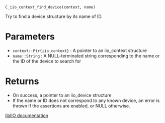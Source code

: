 ```
C_iio_context_find_device(context, name)
```

Try to find a device structure by its name of ID.

# Parameters

  * `context::Ptr{iio_context}` : A pointer to an iio_context structure
  * `name::String` : A NULL-terminated string corresponding to the name or the ID of the device to search for

# Returns

  * On success, a pointer to an iio_device structure
  * If the name or ID does not correspond to any known device, an error is thrown if the assertions are enabled, or NULL otherwise.

[libIIO documentation](https://analogdevicesinc.github.io/libiio/master/libiio/group__Context.html#gade1dadfb5bc3c3b236add67f803c50c3)

